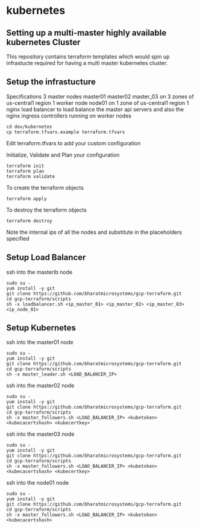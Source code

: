 # kubernetes
## Setting up a multi-master highly available kubernetes Cluster
This repository contains terraform templates which would spin up infrastucte required for having a multi master kubernetes cluster.

## Setup the infrastucture
Specifications
3 master nodes master01 master02 master_03 on 3 zones of us-central1 region
1 worker node node01 on 1 zone of us-central1 region
1 nginx load balancer to load balance the master api servers and also the nginx ingress controllers running on worker nodes

```
cd dev/kubernetes
cp terraform.tfvars.example terraform.tfvars
```
Edit terraform.tfvars to add your custom configuration

Initialize, Validate and Plan your configuration
```
terraform init
terraform plan
terraform validate
```

To create the terraform objects
```
terraform apply
```
To destroy the terraform objects
```
terraform destroy
```
Note the internal ips of all the nodes and substitute in the placeholders specified

## Setup Load Balancer
ssh into the masterlb node
```
sudo su -
yum install -y git
git clone https://github.com/bharatmicrosystems/gcp-terraform.git
cd gcp-terraform/scripts
sh -x loadbalancer.sh <ip_master_01> <ip_master_02> <ip_master_03> <ip_node_01>
```
## Setup Kubernetes
ssh into the master01 node
```
sudo su -
yum install -y git
git clone https://github.com/bharatmicrosystems/gcp-terraform.git
cd gcp-terraform/scripts
sh -x master_leader.sh <LOAD_BALANCER_IP>
```
ssh into the master02 node
```
sudo su -
yum install -y git
git clone https://github.com/bharatmicrosystems/gcp-terraform.git
cd gcp-terraform/scripts
sh -x master_followers.sh <LOAD_BALANCER_IP> <kubetoken> <kubecacertshash> <kubecertkey>
```
ssh into the master03 node
```
sudo su -
yum install -y git
git clone https://github.com/bharatmicrosystems/gcp-terraform.git
cd gcp-terraform/scripts
sh -x master_followers.sh <LOAD_BALANCER_IP> <kubetoken> <kubecacertshash> <kubecertkey>
```
ssh into the node01 node
```
sudo su -
yum install -y git
git clone https://github.com/bharatmicrosystems/gcp-terraform.git
cd gcp-terraform/scripts
sh -x master_followers.sh <LOAD_BALANCER_IP> <kubetoken> <kubecacertshash>
```
